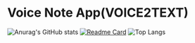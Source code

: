 # Voice Note App(VOICE2TEXT)

![Anurag's GitHub stats](https://github-readme-stats.vercel.app/api?username=DakshPrajapati-X&show_icons=true&hide=contribs,prs&theme=dark)
[![Readme Card](https://github-readme-stats.vercel.app/api/pin/?username=DakshPrajapati-X&repo=voicenoteapp&theme=dark)](https://github.com/DakshPrajapati-X/voicenoteapp)
![Top Langs](https://github-readme-stats.vercel.app/api/top-langs/?username=DakshPrajapati-X&layout=donut&exclude_repo=potholedetection,DakshPrajapati-X.github.io&theme=dark&langs_count=8)
